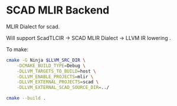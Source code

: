 # SCAD MLIR Backend 

MLIR Dialect for scad. 

Will support ScadTLCIR -> SCAD MLIR Dialect -> LLVM IR lowering .


To make: 

```sh
cmake -G Ninja $LLVM_SRC_DIR \
    -DCMAKE_BUILD_TYPE=Debug \
    -DLLVM_TARGETS_TO_BUILD=host \
    -DLLVM_ENABLE_PROJECTS=mlir \
    -DLLVM_EXTERNAL_PROJECTS=scad \
    -DLLVM_EXTERNAL_SCAD_SOURCE_DIR=../

cmake --build .
```

